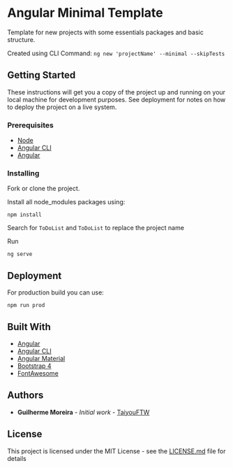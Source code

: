 # Angular Minimal Template

Template for new projects with some essentials packages and basic structure.

Created using CLI Command: `ng new 'projectName' --minimal --skipTests`

## Getting Started

These instructions will get you a copy of the project up and running on your local machine for development purposes. See deployment for notes on how to deploy the project on a live system.

### Prerequisites

* [Node](https://nodejs.org/en/)
* [Angular CLI](https://cli.angular.io)
* [Angular](https://angular.io)

### Installing

Fork or clone the project.

Install all node_modules packages using:
```
npm install
```

Search for `ToDoList` and `ToDoList` to replace the project name

Run
```
ng serve
```

## Deployment

For production build you can use:
```
npm run prod
```

## Built With

* [Angular](https://angular.io)
* [Angular CLI](https://cli.angular.io)
* [Angular Material](https://https://material.angular.io)
* [Bootstrap 4](https://getbootstrap.com)
* [FontAwesome](https://fontawesome.com)

## Authors

* **Guilherme Moreira** - *Initial work* - [TaiyouFTW](https://github.com/TaiyouFTW)

## License

This project is licensed under the MIT License - see the [LICENSE.md](LICENSE.md) file for details
